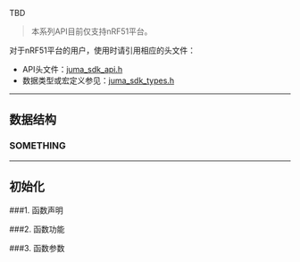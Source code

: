 TBD



> 本系列API目前仅支持nRF51平台。

对于nRF51平台的用户，使用时请引用相应的头文件：

* API头文件：[juma_sdk_api.h](https://github.com/JUMA-IO/nRF51_Platform/blob/master/Interface/Include/juma_sdk_api.h)
* 数据类型或宏定义参见：[juma_sdk_types.h](https://github.com/JUMA-IO/nRF51_Platform/blob/master/Interface/Include/juma_sdk_types.h)


***
## 数据结构
### SOMETHING




***
## 初始化
###1. 函数声明


###2. 函数功能


###3. 函数参数









